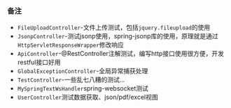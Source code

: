 ### 备注
* `FileUploadController`-文件上传测试，包括`jquery.fileupload`的使用
* `JsonpController`-测试jsonp使用，spring-jsonp库的使用，原理就是通过`HttpServletResponseWrapper`修改响应
* `ApiController`-@RestController注解测试，编写http接口使用很方便，开发restful接口好用
* `GlobalExceptionController`-全局异常捕获处理
* `TestController`-一些乱七八糟的测试...
* `MySpringTextWsHandler`spring-websocket测试
* `UserController`测试数据获取、json/pdf/excel视图
